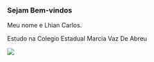 ###  Sejam Bem-vindos 
Meu nome e Lhian Carlos.

Estudo na Colegio Estadual Marcia Vaz De Abreu

![](https://gifsec.com/wp-content/uploads/2022/11/smooth-anime-gif-1.gif)
